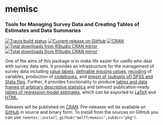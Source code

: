 # memisc 
### Tools for Managing Survey Data and Creating Tables of Estimates and Data Summaries

[![Travis build status](https://api.travis-ci.com/melff/memisc.svg?branch=master)](https://app.travis-ci.com/github/melff/memisc) 
[![Current release on GitHub](http://img.shields.io/github/release/melff/memisc.svg)](http://github.com/melff/memisc/releases/)
[![CRAN](http://www.r-pkg.org/badges/version-last-release/memisc)](http://cran.r-project.org/package=memisc)
[![Total downloads from RStudio CRAN mirror](http://cranlogs.r-pkg.org/badges/grand-total/memisc)](http://cran.r-project.org/web/packages/memisc/index.html)
[![Total downloads from RStudio CRAN mirror](http://cranlogs.r-pkg.org/badges/memisc)](http://cran.r-project.org/web/packages/memisc/index.html)

<!--[![Build status](https://ci.appveyor.com/api/projects/status/iav1id61lmlh7nkb?svg=true)](https://ci.appveyor.com/project/melff/memisc) one CI is enough .. -->

One of the aims of this package is to make life easier for useRs who deal with
survey data sets. It provides an infrastructure for the management of survey
data including [value labels](reference/labels.html), [definable missing values](reference/value-filters.html), [recoding](reference/recode.html) of variables,
production of [codebooks](reference/codebook.html), and [import of (subsets of) SPSS and Stata
files](reference/importers.html). Further, it provides functionality to produce [tables and data frames of
arbitrary descriptive statistics](reference/genTable.html) and (almost) publication-ready [tables of
regression model estimates](reference/mtable.html), which can be exported to [LaTeX](reference/mtable-format-latex.html) and [HTML](reference/mtable-format-html.html).

Releases will be published on [CRAN](http://cran.r-project.org/web/packages/memisc/). Pre-releases will be available on [GitHub](https://github.com/melff/memisc) in
source and binary form. To install from the sources on GitHub you can use
`remotes::install_github("melff/memisc",subdir="pkg")`.
